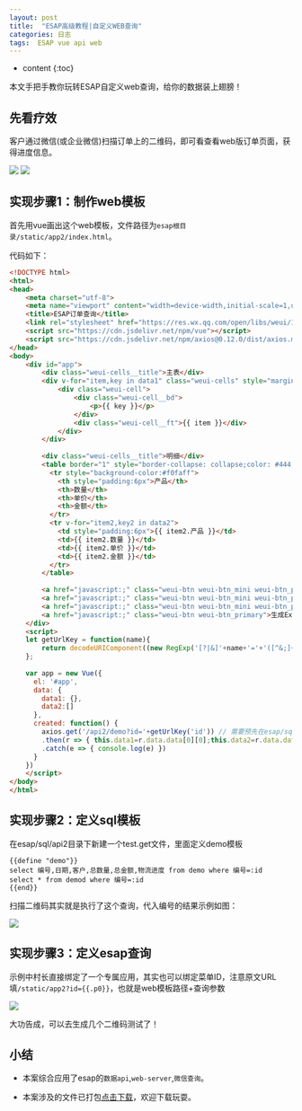 ```yaml
---
layout: post
title:  "ESAP高级教程|自定义WEB查询"
categories: 日志
tags:  ESAP vue api web
---
```


* content
{:toc}

本文手把手教你玩转ESAP自定义web查询，给你的数据装上翅膀！

## 先看疗效
客户通过微信(或企业微信)扫描订单上的二维码，即可看查看web版订单页面，获得进度信息。

![](/img/esap19-1.png)
![](/img/esap19-2.png)

## 实现步骤1：制作web模板
首先用vue画出这个web模板，文件路径为`esap根目录/static/app2/index.html`。

代码如下：
```html
<!DOCTYPE html>
<html>
<head>
    <meta charset="utf-8">
	<meta name="viewport" content="width=device-width,initial-scale=1,user-scalable=0">
    <title>ESAP订单查询</title>
	<link rel="stylesheet" href="https://res.wx.qq.com/open/libs/weui/1.1.3/weui.min.css">
	<script src="https://cdn.jsdelivr.net/npm/vue"></script>
	<script src="https://cdn.jsdelivr.net/npm/axios@0.12.0/dist/axios.min.js"></script>
</head>
<body>
	<div id="app">
		<div class="weui-cells__title">主表</div>
		<div v-for="item,key in data1" class="weui-cells" style="margin-top:0">
		    <div class="weui-cell">
		        <div class="weui-cell__bd">
		            <p>{{ key }}</p>
		        </div>
		        <div class="weui-cell__ft">{{ item }}</div>
		    </div>
		</div>
		
		<div class="weui-cells__title">明细</div>
		<table border="1" style="border-collapse: collapse;color: #444;border-color:#c7c7c7" width="100%">
		  <tr style="background-color:#f0faff">
		    <th style="padding:6px">产品</th>
		    <th>数量</th>
		    <th>单价</th>
		    <th>金额</th>
		  </tr>
		  <tr v-for="item2,key2 in data2">
		    <td style="padding:6px">{{ item2.产品 }}</td>
		    <td>{{ item2.数量 }}</td>
		    <td>{{ item2.单价 }}</td>
		    <td>{{ item2.金额 }}</td>
		  </tr>
		</table>
		
		<a href="javascript:;" class="weui-btn weui-btn_mini weui-btn_primary">增加</a>
	    <a href="javascript:;" class="weui-btn weui-btn_mini weui-btn_primary">保存</a>
	    <a href="javascript:;" class="weui-btn weui-btn_mini weui-btn_primary">返回</a>
	    <a href="javascript:;" class="weui-btn weui-btn_primary">生成Excel格式打印</a>
	</div>
	<script>
	let getUrlKey = function(name){
        return decodeURIComponent((new RegExp('[?|&]'+name+'='+'([^&;]+?)(&|#|;|$)').exec(location.href)||[,""])[1].replace(/\+/g,'%20'))||null;
    };
	
	var app = new Vue({
	  el: '#app',
	  data: {
	    data1: {},
		data2:[]
	  },
	  created: function() {
		axios.get('/api2/demo?id='+getUrlKey('id')) // 需要预先在esap/sql/api2下定义demo模板
		.then(r => { this.data1=r.data.data[0][0];this.data2=r.data.data[1] })
		.catch(e => { console.log(e) })
	  }
	})
	</script>
</body>
</html>
```

## 实现步骤2：定义sql模板
在esap/sql/api2目录下新建一个test.get文件，里面定义demo模板

```
{{define "demo"}}
select 编号,日期,客户,总数量,总金额,物流进度 from demo where 编号=:id
select * from demod where 编号=:id
{{end}}
```

扫描二维码其实就是执行了这个查询，代入编号的结果示例如图：

![](/img/esap19-3.png)

## 实现步骤3：定义esap查询
示例中村长直接绑定了一个专属应用，其实也可以绑定菜单ID，注意原文URL填`/static/app2?id={{.p0}}`，也就是web模板路径+查询参数

![](/img/esap19-4.png)

大功告成，可以去生成几个二维码测试了！

## 小结
* 本案综合应用了esap的`数据api`,`web-server`,`微信查询`。

* 本案涉及的文件已打包[点击下载](/files/esap19.rar)，欢迎下载玩耍。